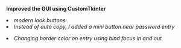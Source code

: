 <strong>Improved the GUI using CustomTkinter</strong>
<em><li> modern look buttons </li>
<em><li> Instead of auto copy, I added a mini button near password entry </li>
<li> Changing border color on entry using bind focus in and out</li></em>
 

